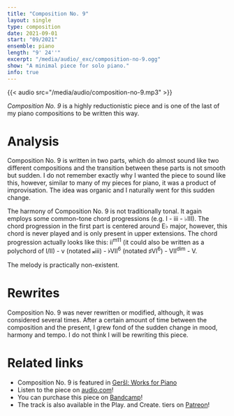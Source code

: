 ```yaml
---
title: "Composition No. 9"
layout: single
type: composition
date: 2021-09-01
start: "09/2021"
ensemble: piano
length: "9' 24''"
excerpt: "/media/audio/_exc/composition-no-9.ogg"
show: "A minimal piece for solo piano."
info: true
---
```


{{< audio src="/media/audio/composition-no-9.mp3" >}}

*Composition No. 9* is a highly reductionistic piece and is one of the last of my piano compositions to be written this way. 

# Analysis

Composition No. 9 is written in two parts, which do almost sound like two different compositions and the transition between these parts is not smooth but sudden. I do not remember exactly why I wanted the piece to sound like this, however, similar to many of my pieces for piano, it was a product of improvisation. The idea was organic and I naturally went for this sudden change.

The harmony of Composition No. 9 is not traditionally tonal. It 
again employs some common-tone chord progressions (e.g. I - iii - &#9837;III). The chord progression in the first part is centered around E&#9837; major, however, this chord is never played and is only present in upper extensions. The chord progression actually looks like this: ii<sup>m11</sup> (it could also be written as a polychord of I/II) - v (notated &#x1D12A;iii) - &#9837;VII<sup>6</sup> (notated &#9839;VI<sup>6</sup>) - VII<sup>dim</sup> - V.

The melody is practically non-existent.

# Rewrites

Composition No. 9 was never rewritten or modified, although, it was considered several times. After a certain amount of time between the composition and the present, I grew fond of the sudden change in mood, harmony and tempo. I do not think I will be rewriting this piece.

# Related links

- Composition No. 9 is featured in [Geršl: Works for Piano](/discography/works-for-piano)
- Listen to the piece on [audio.com](https://audio.com/petr-gersl/audio/composition-no-9)!
- You can purchase this piece on [Bandcamp](https://pgersl.bandcamp.com/track/composition-no-9)!
- The track is also available in the Play. and Create. tiers on [Patreon](https://patreon.com/user?u=98919388)!